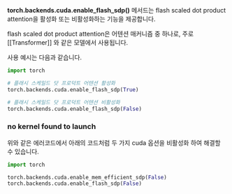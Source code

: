 **torch.backends.cuda.enable_flash_sdp()** 메서드는 flash scaled dot product attention을 활성화 또는 비활성화하는 기능을 제공합니다.

flash scaled dot product attention은 어텐션 매커니즘 중 하나로, 주로 [[Transformer]] 와 같은 모델에서 사용됩니다.

사용 예시는 다음과 같습니다.

```python
import torch

# 플래시 스케일드 닷 프로덕트 어텐션 활성화
torch.backends.cuda.enable_flash_sdp(True)

# 플래시 스케일드 닷 프로덕트 어텐션 비활성화
torch.backends.cuda.enable_flash_sdp(False)
```

### no kernel found to launch

위와 같은 에러코드에서 아래의 코드처럼 두 가지 cuda 옵션을 비활성화 하여 해결할 수 있습니다.

```python
import torch

torch.backends.cuda.enable_mem_efficient_sdp(False)
torch.backends.cuda.enable_flash_sdp(False)
```
